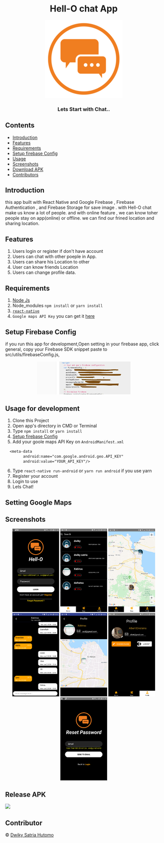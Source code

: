 <h1 align="center">Hell-O chat App</h1>
<p align="center">
  <img width="250" src="./image/logo2.png"/>
</p>
<h3 align="center">
  Lets Start with Chat..
</h3>

## Contents

- [Introduction](#introduction)
- [Features](#features)
- [Requirements](#requirements)
- [Setup firebase Config](#setup-firebase-config)
- [Usage](#usage-for-development)
- [Screenshots](#screenshots)
- [Download APK](#release-apk)
- [Contributors](#contributor)

## Introduction
this app built with React Native and  Google Firebase , Firebase Authentication , and Firebase Storage for save image . with Hell-O chat make us know a lot of people. and with online feature , we can know toher people stay on app(online) or offline. we can find our frined location and sharing location.

## Features
1. Users login or register if don't have account
2. Users can chat with other poeple in App.
3. Users can share his Location to other
4. User can know friends Location
5. Users can change profile data.

## Requirements

1. <a href="https://nodejs.org/en/download/">Node Js</a>
2. Node_modules `npm install` or `yarn install`
3. [`react-native`](https://facebook.github.io/react-native/docs/getting-started)
4. `Google maps API Key` you can get it [here](https://developers.google.com/maps/documentation/javascript/get-api-key)

## Setup Firebase Config
if you run this app for development,Open setting in your firebase app, click general, copy your Firebase SDK snippet
paste to src/utils/firebaseConfig.js, 


<div align="center">
<img width="300" src="./src/assets/screenshot/Screen Shot 2020-06-28 at 15.27.35.png">
</div>


## Usage for development

1. Clone this Project 
2. Open app's directory in CMD or Terminal
3. Type `npm install` or `yarn install`
4. [Setup firebase Config](#setup-firebase-config)
5. Add your goole maps API Key on `AndroidManifest.xml` 
```
  <meta-data
        android:name="com.google.android.geo.API_KEY"
        android:value="YOUR_API_KEY"/>
  ```
6. Type `react-native run-android` or `yarn run android` if you use yarn
7. Register your account
8. Login to use
9. Lets Chat!



## Setting Google Maps 
 
## Screenshots
<div align="center">
  <img width="150" src="./src/assets/screenshot/Screenshot_20200629-211416_Hell-O Chat.jpg">
  <img width="150" src="./src/assets/screenshot/Screenshot_20200628-104916_Hell-O Chat.jpg">
  <img width="150" src="./src/assets/screenshot/Screenshot_20200628-105012_Hell-O Chat.jpg">

</div>
<div align="center">
  <img width="150" src="./src/assets/screenshot/Screenshot_20200628-105033_Hell-O Chat.jpg">
  <img width="150" src="./src/assets/screenshot/Screenshot_20200628-105043_Hell-O Chat.jpg">
  <img width="150" src="./src/assets/screenshot/Screenshot_20200628-105904_Hell-O Chat.jpg">
  <img width="150" src="./src/assets/screenshot/Screenshot_20200629-211514_Hell-O Chat.jpg">

</div>

## Release APK
<a href="https://drive.google.com/file/d/1_IXncRH1wJJzFiIeW3vSuzsU5sXoUK1t/view?usp=sharing">
  <img src="https://img.shields.io/badge/Download%20on%20the-Google%20Drive-blue.svg?style=popout&logo=google-drive"/>
</a>


## Contributor
© [Dwiky Satria Hutomo](https://github.com/dwikysahut 'Dwiky Satria Hutomo')
